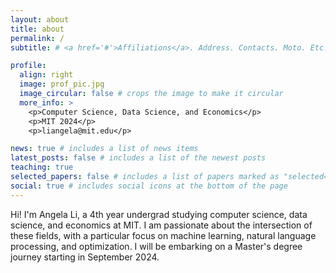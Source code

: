 ```yaml
---
layout: about
title: about
permalink: /
subtitle: # <a href='#'>Affiliations</a>. Address. Contacts. Moto. Etc.

profile:
  align: right
  image: prof_pic.jpg
  image_circular: false # crops the image to make it circular
  more_info: >
    <p>Computer Science, Data Science, and Economics</p>
    <p>MIT 2024</p>
    <p>liangela@mit.edu</p>

news: true # includes a list of news items
latest_posts: false # includes a list of the newest posts
teaching: true
selected_papers: false # includes a list of papers marked as "selected={true}"
social: true # includes social icons at the bottom of the page
---
```


Hi! I'm Angela Li, a 4th year undergrad studying computer science, data science, and economics at MIT. I am passionate about the intersection of these fields, with a particular focus on machine learning, natural language processing, and optimization. I will be embarking on a Master's degree journey starting in September 2024.
